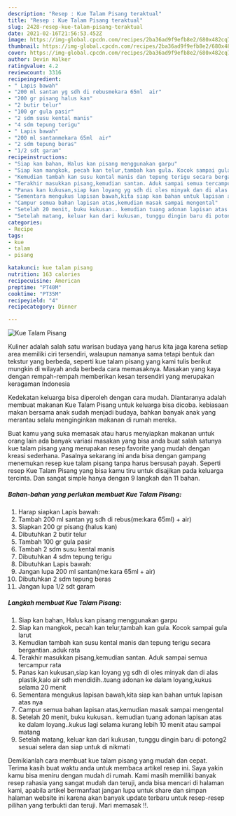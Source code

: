 ```yaml
---
description: "Resep : Kue Talam Pisang teraktual"
title: "Resep : Kue Talam Pisang teraktual"
slug: 2428-resep-kue-talam-pisang-teraktual
date: 2021-02-16T21:56:53.452Z
image: https://img-global.cpcdn.com/recipes/2ba36ad9f9efb8e2/680x482cq70/kue-talam-pisang-foto-resep-utama.jpg
thumbnail: https://img-global.cpcdn.com/recipes/2ba36ad9f9efb8e2/680x482cq70/kue-talam-pisang-foto-resep-utama.jpg
cover: https://img-global.cpcdn.com/recipes/2ba36ad9f9efb8e2/680x482cq70/kue-talam-pisang-foto-resep-utama.jpg
author: Devin Walker
ratingvalue: 4.2
reviewcount: 3316
recipeingredient:
- " Lapis bawah"
- "200 ml santan yg sdh di rebusmekara 65ml  air"
- "200 gr pisang halus kan"
- "2 butir telur"
- "100 gr gula pasir"
- "2 sdm susu kental manis"
- "4 sdm tepung terigu"
- " Lapis bawah"
- "200 ml santanmekara 65ml  air"
- "2 sdm tepung beras"
- "1/2 sdt garam"
recipeinstructions:
- "Siap kan bahan, Halus kan pisang menggunakan garpu"
- "Siap kan mangkok, pecah kan telur,tambah kan gula. Kocok sampai gula larut"
- "Kemudian tambah kan susu kental manis dan tepung terigu secara bergantian..aduk rata"
- "Terakhir masukkan pisang,kemudian santan. Aduk sampai semua tercampur rata"
- "Panas kan kukusan,siap kan loyang yg sdh di oles minyak dan di alas plastik,kalo air sdh mendidih..tuang adonan ke dalam loyang,kukus selama 20 menit"
- "Sementara mengukus lapisan bawah,kita siap kan bahan untuk lapisan atas nya"
- "Campur semua bahan lapisan atas,kemudian masak sampai mengental"
- "Setelah 20 menit, buku kukusan.. kemudian tuang adonan lapisan atas ke dalam loyang..kukus lagi selama kurang lebih 10 menit atau sampai matang"
- "Setelah matang, keluar kan dari kukusan, tunggu dingin baru di potong2 sesuai selera dan siap untuk di nikmati"
categories:
- Recipe
tags:
- kue
- talam
- pisang

katakunci: kue talam pisang 
nutrition: 163 calories
recipecuisine: American
preptime: "PT40M"
cooktime: "PT35M"
recipeyield: "4"
recipecategory: Dinner

---
```



![Kue Talam Pisang](https://img-global.cpcdn.com/recipes/2ba36ad9f9efb8e2/680x482cq70/kue-talam-pisang-foto-resep-utama.jpg)

Kuliner adalah salah satu warisan budaya yang harus kita jaga karena setiap area memiliki ciri tersendiri, walaupun namanya sama tetapi bentuk dan tekstur yang berbeda, seperti kue talam pisang yang kami tulis berikut mungkin di wilayah anda berbeda cara memasaknya. Masakan yang kaya dengan rempah-rempah memberikan kesan tersendiri yang merupakan keragaman Indonesia

Kedekatan keluarga bisa diperoleh dengan cara mudah. Diantaranya adalah membuat makanan Kue Talam Pisang untuk keluarga bisa dicoba. kebiasaan makan bersama anak sudah menjadi budaya, bahkan banyak anak yang merantau selalu menginginkan makanan di rumah mereka.



Buat kamu yang suka memasak atau harus menyiapkan makanan untuk orang lain ada banyak variasi masakan yang bisa anda buat salah satunya kue talam pisang yang merupakan resep favorite yang mudah dengan kreasi sederhana. Pasalnya sekarang ini anda bisa dengan gampang menemukan resep kue talam pisang tanpa harus bersusah payah.
Seperti resep Kue Talam Pisang yang bisa kamu tiru untuk disajikan pada keluarga tercinta. Dan sangat simple hanya dengan 9 langkah dan 11 bahan.


<!--inarticleads1-->

##### Bahan-bahan yang perlukan membuat Kue Talam Pisang:

1. Harap siapkan  Lapis bawah:
1. Tambah 200 ml santan yg sdh di rebus(me:kara 65ml) + air)
1. Siapkan 200 gr pisang (halus kan)
1. Dibutuhkan 2 butir telur
1. Tambah 100 gr gula pasir
1. Tambah 2 sdm susu kental manis
1. Dibutuhkan 4 sdm tepung terigu
1. Dibutuhkan  Lapis bawah:
1. Jangan lupa 200 ml santan(me:kara 65ml + air)
1. Dibutuhkan 2 sdm tepung beras
1. Jangan lupa 1/2 sdt garam




<!--inarticleads2-->

##### Langkah membuat  Kue Talam Pisang:

1. Siap kan bahan, Halus kan pisang menggunakan garpu
1. Siap kan mangkok, pecah kan telur,tambah kan gula. Kocok sampai gula larut
1. Kemudian tambah kan susu kental manis dan tepung terigu secara bergantian..aduk rata
1. Terakhir masukkan pisang,kemudian santan. Aduk sampai semua tercampur rata
1. Panas kan kukusan,siap kan loyang yg sdh di oles minyak dan di alas plastik,kalo air sdh mendidih..tuang adonan ke dalam loyang,kukus selama 20 menit
1. Sementara mengukus lapisan bawah,kita siap kan bahan untuk lapisan atas nya
1. Campur semua bahan lapisan atas,kemudian masak sampai mengental
1. Setelah 20 menit, buku kukusan.. kemudian tuang adonan lapisan atas ke dalam loyang..kukus lagi selama kurang lebih 10 menit atau sampai matang
1. Setelah matang, keluar kan dari kukusan, tunggu dingin baru di potong2 sesuai selera dan siap untuk di nikmati




Demikianlah cara membuat kue talam pisang yang mudah dan cepat. Terima kasih buat waktu anda untuk membaca artikel resep ini. Saya yakin kamu bisa meniru dengan mudah di rumah. Kami masih memiliki banyak resep rahasia yang sangat mudah dan teruji, anda bisa mencari di halaman kami, apabila artikel bermanfaat jangan lupa untuk share dan simpan halaman website ini karena akan banyak update terbaru untuk resep-resep pilihan yang terbukti dan teruji. Mari memasak !!. 
